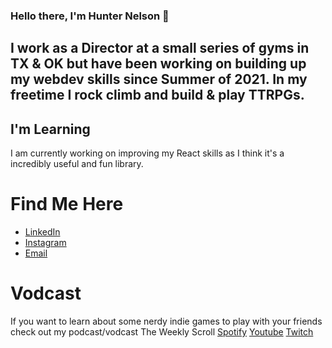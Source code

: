 ### Hello there, I'm Hunter Nelson 🧗

I work as a Director at a small series of gyms in TX & OK but have been working on building up my webdev skills since Summer of 2021. In my freetime I rock climb and build & play TTRPGs.
---

## I'm Learning

I am currently working on improving my React skills as I think it's a incredibly useful and fun library. 


# Find Me Here
* [LinkedIn](https://www.linkedin.com/in/hunter-k-nelson/)
* [Instagram](https://www.instagram.com/the_fitness_hippie/)
* [Email](mailto:huntknelson@gmail.com)

# Vodcast

If you want to learn about some nerdy indie games to play with your friends check out my podcast/vodcast The Weekly Scroll
[Spotify](https://open.spotify.com/show/3ImMl6cwPn6kgydbl5j3Jf?si=34844598dbf9461f)
[Youtube](https://youtu.be/UUpSnEFay5s)
[Twitch](https://www.twitch.tv/theadventurearchive)

<!--
**Father-of-Cats/Father-of-Cats** is a ✨ _special_ ✨ repository because its `README.md` (this file) appears on your GitHub profile.

Here are some ideas to get you started:

- 🔭 I’m currently working on ...
- 🌱 I’m currently learning ...
- 👯 I’m looking to collaborate on ...
- 🤔 I’m looking for help with ...
- 💬 Ask me about ...
- 📫 How to reach me: ...
- 😄 Pronouns: ...
- ⚡ Fun fact: ...
-->
